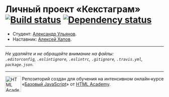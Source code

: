 # Личный проект «Кекстаграм» [![Build status][travis-image]][travis-url] [![Dependency status][dependency-image]][dependency-url]

* Студент: [Александр Ульянов](https://up.htmlacademy.ru/javascript/4/user/170014).
* Наставник: [Алексей Хапов](https://htmlacademy.ru/profile/id118459).

---

_Не удаляйте и не обращайте внимание на файлы:_<br>
_`.editorconfig`, `.eslintignore`, `.eslintrc`, `.gitignore`, `.travis.yml`, `package.json`._

---

<a href="https://htmlacademy.ru/intensive/javascript"><img align="left" width="50" height="50" title="HTML Academy" src="https://up.htmlacademy.ru/static/img/intensive/javascript/logo-for-github.svg"></a>

Репозиторий создан для обучения на интенсивном онлайн‑курсе «[Базовый JavaScript](https://htmlacademy.ru/intensive/javascript)» от [HTML Academy](https://htmlacademy.ru).

[travis-image]: https://travis-ci.org/htmlacademy-javascript/170014-kekstagram.svg?branch=master
[travis-url]: https://travis-ci.org/htmlacademy-javascript/170014-kekstagram
[dependency-image]: https://david-dm.org/htmlacademy-javascript/170014-kekstagram.svg?style=flat-square
[dependency-url]: https://david-dm.org/htmlacademy-javascript/170014-kekstagram
